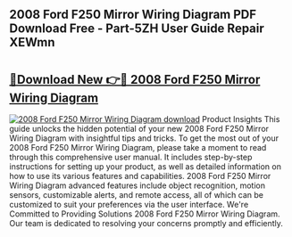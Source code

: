 ## 2008 Ford F250 Mirror Wiring Diagram PDF Download Free - Part-5ZH User Guide Repair XEWmn

# <h2><a href="http://dftwq33.blite.top/?on=2008+Ford+F250+Mirror+Wiring+Diagram">🔗Download New 👉🔴 2008 Ford F250 Mirror Wiring Diagram</a></h2>

[![2008 Ford F250 Mirror Wiring Diagram download](https://i.imgur.com/lujVjoI.png)](http://dftwq33.blite.top/?on=2008+Ford+F250+Mirror+Wiring+Diagram)
Product Insights This guide unlocks the hidden potential of your new 2008 Ford F250 Mirror Wiring Diagram with insightful tips and tricks. To get the most out of your 2008 Ford F250 Mirror Wiring Diagram, please take a moment to read through this comprehensive user manual. It includes step-by-step instructions for setting up your product, as well as detailed information on how to use its various features and capabilities. 2008 Ford F250 Mirror Wiring Diagram advanced features include object recognition, motion sensors, customizable alerts, and remote access, all of which can be customized to suit your preferences via the user interface. We're Committed to Providing Solutions 2008 Ford F250 Mirror Wiring Diagram. Our team is dedicated to resolving your concerns promptly and efficiently.
